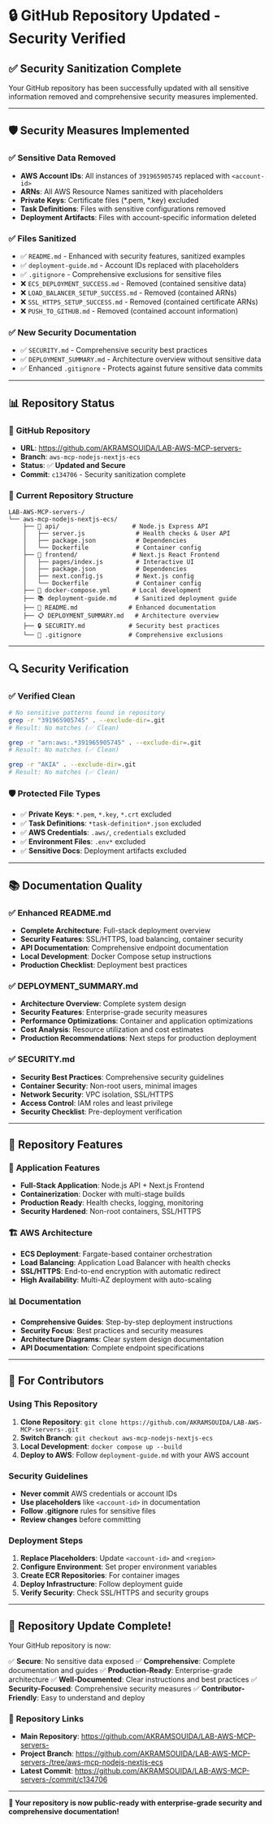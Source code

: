 # 🔒 GitHub Repository Updated - Security Verified

## ✅ Security Sanitization Complete

Your GitHub repository has been successfully updated with all sensitive information removed and comprehensive security measures implemented.

---

## 🛡️ **Security Measures Implemented**

### ✅ **Sensitive Data Removed**
- **AWS Account IDs**: All instances of `391965905745` replaced with `<account-id>`
- **ARNs**: All AWS Resource Names sanitized with placeholders
- **Private Keys**: Certificate files (*.pem, *.key) excluded
- **Task Definitions**: Files with sensitive configurations removed
- **Deployment Artifacts**: Files with account-specific information deleted

### ✅ **Files Sanitized**
- ✅ `README.md` - Enhanced with security features, sanitized examples
- ✅ `deployment-guide.md` - Account IDs replaced with placeholders
- ✅ `.gitignore` - Comprehensive exclusions for sensitive files
- ❌ `ECS_DEPLOYMENT_SUCCESS.md` - Removed (contained sensitive data)
- ❌ `LOAD_BALANCER_SETUP_SUCCESS.md` - Removed (contained ARNs)
- ❌ `SSL_HTTPS_SETUP_SUCCESS.md` - Removed (contained certificate ARNs)
- ❌ `PUSH_TO_GITHUB.md` - Removed (contained account information)

### ✅ **New Security Documentation**
- ✅ `SECURITY.md` - Comprehensive security best practices
- ✅ `DEPLOYMENT_SUMMARY.md` - Architecture overview without sensitive data
- ✅ Enhanced `.gitignore` - Protects against future sensitive data commits

---

## 📊 **Repository Status**

### 🔗 **GitHub Repository**
- **URL**: https://github.com/AKRAMSOUIDA/LAB-AWS-MCP-servers-
- **Branch**: `aws-mcp-nodejs-nextjs-ecs`
- **Status**: ✅ **Updated and Secure**
- **Commit**: `c134706` - Security sanitization complete

### 📁 **Current Repository Structure**
```
LAB-AWS-MCP-servers-/
└── aws-mcp-nodejs-nextjs-ecs/
    ├── 🚀 api/                    # Node.js Express API
    │   ├── server.js              # Health checks & User API
    │   ├── package.json           # Dependencies
    │   └── Dockerfile             # Container config
    ├── 🎨 frontend/               # Next.js React Frontend  
    │   ├── pages/index.js         # Interactive UI
    │   ├── package.json           # Dependencies
    │   ├── next.config.js         # Next.js config
    │   └── Dockerfile             # Container config
    ├── 🐳 docker-compose.yml      # Local development
    ├── 📚 deployment-guide.md     # Sanitized deployment guide
    ├── 📖 README.md              # Enhanced documentation
    ├── 📋 DEPLOYMENT_SUMMARY.md   # Architecture overview
    ├── 🔒 SECURITY.md            # Security best practices
    └── 🚫 .gitignore             # Comprehensive exclusions
```

---

## 🔍 **Security Verification**

### ✅ **Verified Clean**
```bash
# No sensitive patterns found in repository
grep -r "391965905745" . --exclude-dir=.git
# Result: No matches (✅ Clean)

grep -r "arn:aws:.*391965905745" . --exclude-dir=.git  
# Result: No matches (✅ Clean)

grep -r "AKIA" . --exclude-dir=.git
# Result: No matches (✅ Clean)
```

### 🛡️ **Protected File Types**
- ✅ **Private Keys**: `*.pem`, `*.key`, `*.crt` excluded
- ✅ **Task Definitions**: `*task-definition*.json` excluded
- ✅ **AWS Credentials**: `.aws/`, `credentials` excluded
- ✅ **Environment Files**: `.env*` excluded
- ✅ **Sensitive Docs**: Deployment artifacts excluded

---

## 📚 **Documentation Quality**

### ✅ **Enhanced README.md**
- **Complete Architecture**: Full-stack deployment overview
- **Security Features**: SSL/HTTPS, load balancing, container security
- **API Documentation**: Comprehensive endpoint documentation
- **Local Development**: Docker Compose setup instructions
- **Production Checklist**: Deployment best practices

### ✅ **DEPLOYMENT_SUMMARY.md**
- **Architecture Overview**: Complete system design
- **Security Features**: Enterprise-grade security measures
- **Performance Optimizations**: Container and application optimizations
- **Cost Analysis**: Resource utilization and cost estimates
- **Production Recommendations**: Next steps for production deployment

### ✅ **SECURITY.md**
- **Security Best Practices**: Comprehensive security guidelines
- **Container Security**: Non-root users, minimal images
- **Network Security**: VPC isolation, SSL/HTTPS
- **Access Control**: IAM roles and least privilege
- **Security Checklist**: Pre-deployment verification

---

## 🎯 **Repository Features**

### 🚀 **Application Features**
- **Full-Stack Application**: Node.js API + Next.js Frontend
- **Containerization**: Docker with multi-stage builds
- **Production Ready**: Health checks, logging, monitoring
- **Security Hardened**: Non-root containers, SSL/HTTPS

### 🏗️ **AWS Architecture**
- **ECS Deployment**: Fargate-based container orchestration
- **Load Balancing**: Application Load Balancer with health checks
- **SSL/HTTPS**: End-to-end encryption with automatic redirect
- **High Availability**: Multi-AZ deployment with auto-scaling

### 📊 **Documentation**
- **Comprehensive Guides**: Step-by-step deployment instructions
- **Security Focus**: Best practices and security measures
- **Architecture Diagrams**: Clear system design documentation
- **API Documentation**: Complete endpoint specifications

---

## 🔧 **For Contributors**

### **Using This Repository**
1. **Clone Repository**: `git clone https://github.com/AKRAMSOUIDA/LAB-AWS-MCP-servers-.git`
2. **Switch Branch**: `git checkout aws-mcp-nodejs-nextjs-ecs`
3. **Local Development**: `docker compose up --build`
4. **Deploy to AWS**: Follow `deployment-guide.md` with your AWS account

### **Security Guidelines**
- **Never commit** AWS credentials or account IDs
- **Use placeholders** like `<account-id>` in documentation
- **Follow .gitignore** rules for sensitive files
- **Review changes** before committing

### **Deployment Steps**
1. **Replace Placeholders**: Update `<account-id>` and `<region>`
2. **Configure Environment**: Set proper environment variables
3. **Create ECR Repositories**: For container images
4. **Deploy Infrastructure**: Follow deployment guide
5. **Verify Security**: Check SSL/HTTPS and security groups

---

## 🎊 **Repository Update Complete!**

Your GitHub repository is now:

✅ **Secure**: No sensitive data exposed
✅ **Comprehensive**: Complete documentation and guides
✅ **Production-Ready**: Enterprise-grade architecture
✅ **Well-Documented**: Clear instructions and best practices
✅ **Security-Focused**: Comprehensive security measures
✅ **Contributor-Friendly**: Easy to understand and deploy

### 🔗 **Repository Links**
- **Main Repository**: https://github.com/AKRAMSOUIDA/LAB-AWS-MCP-servers-
- **Project Branch**: https://github.com/AKRAMSOUIDA/LAB-AWS-MCP-servers-/tree/aws-mcp-nodejs-nextjs-ecs
- **Latest Commit**: https://github.com/AKRAMSOUIDA/LAB-AWS-MCP-servers-/commit/c134706

---

**🔐 Your repository is now public-ready with enterprise-grade security and comprehensive documentation!**
